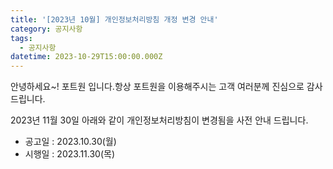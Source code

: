 ```yaml
---
title: '[2023년 10월] 개인정보처리방침 개정 변경 안내'
category: 공지사항
tags:
  - 공지사항
datetime: 2023-10-29T15:00:00.000Z
---
```


안녕하세요\~! 포트원 입니다.항상 포트원을 이용해주시는 고객 여러분께 진심으로 감사드립니다.

2023년 11월 30일 아래와 같이 개인정보처리방침이 변경됨을 사전 안내 드립니다.

- 공고일 : 2023.10.30(월)
- 시행일 : 2023.11.30(목)
